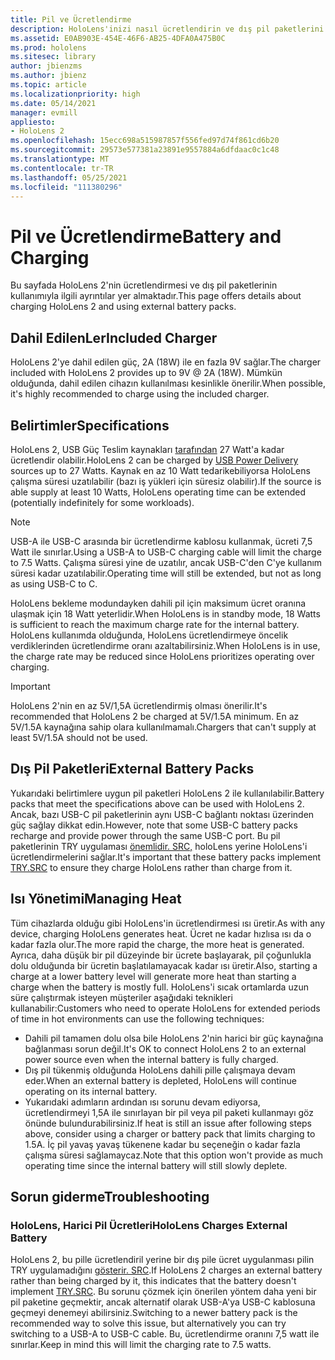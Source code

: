```yaml
---
title: Pil ve Ücretlendirme
description: HoloLens'inizi nasıl ücretlendirin ve dış pil paketlerini kullanın.
ms.assetid: E0AB903E-454E-46F6-AB25-4DFA0A475B0C
ms.prod: hololens
ms.sitesec: library
author: jbienzms
ms.author: jbienz
ms.topic: article
ms.localizationpriority: high
ms.date: 05/14/2021
manager: evmill
appliesto:
- HoloLens 2
ms.openlocfilehash: 15ecc698a515987857f556fed97d74f861cd6b20
ms.sourcegitcommit: 29573e577381a23891e9557884a6dfdaac0c1c48
ms.translationtype: MT
ms.contentlocale: tr-TR
ms.lasthandoff: 05/25/2021
ms.locfileid: "111380296"
---
```

# <a name="battery-and-charging"></a><span data-ttu-id="44427-103">Pil ve Ücretlendirme</span><span class="sxs-lookup"><span data-stu-id="44427-103">Battery and Charging</span></span>

<span data-ttu-id="44427-104">Bu sayfada HoloLens 2'nin ücretlendirmesi ve dış pil paketlerinin kullanımıyla ilgili ayrıntılar yer almaktadır.</span><span class="sxs-lookup"><span data-stu-id="44427-104">This page offers details about charging HoloLens 2 and using external battery packs.</span></span>

## <a name="included-charger"></a><span data-ttu-id="44427-105">Dahil EdilenLer</span><span class="sxs-lookup"><span data-stu-id="44427-105">Included Charger</span></span>

<span data-ttu-id="44427-106">HoloLens 2'ye dahil edilen güç, 2A (18W) ile en fazla 9V sağlar.</span><span class="sxs-lookup"><span data-stu-id="44427-106">The charger included with HoloLens 2 provides up to 9V @ 2A (18W).</span></span> <span data-ttu-id="44427-107">Mümkün olduğunda, dahil edilen cihazın kullanılması kesinlikle önerilir.</span><span class="sxs-lookup"><span data-stu-id="44427-107">When possible, it's highly recommended to charge using the included charger.</span></span>  

## <a name="specifications"></a><span data-ttu-id="44427-108">Belirtimler</span><span class="sxs-lookup"><span data-stu-id="44427-108">Specifications</span></span>

<span data-ttu-id="44427-109">HoloLens 2, USB Güç Teslim kaynakları [tarafından](https://www.usb.org/usb-charger-pd) 27 Watt'a kadar ücretlendir olabilir.</span><span class="sxs-lookup"><span data-stu-id="44427-109">HoloLens 2 can be charged by [USB Power Delivery](https://www.usb.org/usb-charger-pd) sources up to 27 Watts.</span></span> <span data-ttu-id="44427-110">Kaynak en az 10 Watt tedarikebiliyorsa HoloLens çalışma süresi uzatılabilir (bazı iş yükleri için süresiz olabilir).</span><span class="sxs-lookup"><span data-stu-id="44427-110">If the source is able supply at least 10 Watts, HoloLens operating time can be extended (potentially indefinitely for some workloads).</span></span> 

> [!NOTE]
> <span data-ttu-id="44427-111">USB-A ile USB-C arasında bir ücretlendirme kablosu kullanmak, ücreti 7,5 Watt ile sınırlar.</span><span class="sxs-lookup"><span data-stu-id="44427-111">Using a USB-A to USB-C charging cable will limit the charge to 7.5 Watts.</span></span> <span data-ttu-id="44427-112">Çalışma süresi yine de uzatılır, ancak USB-C'den C'ye kullanım süresi kadar uzatılabilir.</span><span class="sxs-lookup"><span data-stu-id="44427-112">Operating time will still be extended, but not as long as using USB-C to C.</span></span>

<span data-ttu-id="44427-113">HoloLens bekleme modundayken dahili pil için maksimum ücret oranına ulaşmak için 18 Watt yeterlidir.</span><span class="sxs-lookup"><span data-stu-id="44427-113">When HoloLens is in standby mode, 18 Watts is sufficient to reach the maximum charge rate for the internal battery.</span></span> <span data-ttu-id="44427-114">HoloLens kullanımda olduğunda, HoloLens ücretlendirmeye öncelik verdiklerinden ücretlendirme oranı azaltabilirsiniz.</span><span class="sxs-lookup"><span data-stu-id="44427-114">When HoloLens is in use, the charge rate may be reduced since HoloLens prioritizes operating over charging.</span></span>

> [!IMPORTANT]
> <span data-ttu-id="44427-115">HoloLens 2'nin en az 5V/1,5A ücretlendirmiş olması önerilir.</span><span class="sxs-lookup"><span data-stu-id="44427-115">It's recommended that HoloLens 2 be charged at 5V/1.5A minimum.</span></span> <span data-ttu-id="44427-116">En az 5V/1.5A kaynağına sahip olara kullanılmamalı.</span><span class="sxs-lookup"><span data-stu-id="44427-116">Chargers that can't supply at least 5V/1.5A should not be used.</span></span> 

## <a name="external-battery-packs"></a><span data-ttu-id="44427-117">Dış Pil Paketleri</span><span class="sxs-lookup"><span data-stu-id="44427-117">External Battery Packs</span></span>

<span data-ttu-id="44427-118">Yukarıdaki belirtimlere uygun pil paketleri HoloLens 2 ile kullanılabilir.</span><span class="sxs-lookup"><span data-stu-id="44427-118">Battery packs that meet the specifications above can be used with HoloLens 2.</span></span> <span data-ttu-id="44427-119">Ancak, bazı USB-C pil paketlerinin aynı USB-C bağlantı noktası üzerinden güç sağlay dikkat edin.</span><span class="sxs-lookup"><span data-stu-id="44427-119">However, note that some USB-C battery packs recharge and provide power through the same USB-C port.</span></span> <span data-ttu-id="44427-120">Bu pil paketlerinin TRY uygulaması [önemlidir. SRC,](https://usb.org/document-library/usb-type-cr-cable-and-connector-specification-revision-20) holoLens yerine HoloLens'i ücretlendirmelerini sağlar.</span><span class="sxs-lookup"><span data-stu-id="44427-120">It's important that these battery packs implement [TRY.SRC](https://usb.org/document-library/usb-type-cr-cable-and-connector-specification-revision-20) to ensure they charge HoloLens rather than charge from it.</span></span> 

## <a name="managing-heat"></a><span data-ttu-id="44427-121">Isı Yönetimi</span><span class="sxs-lookup"><span data-stu-id="44427-121">Managing Heat</span></span>

<span data-ttu-id="44427-122">Tüm cihazlarda olduğu gibi HoloLens'in ücretlendirmesi ısı üretir.</span><span class="sxs-lookup"><span data-stu-id="44427-122">As with any device, charging HoloLens generates heat.</span></span> <span data-ttu-id="44427-123">Ücret ne kadar hızlısa ısı da o kadar fazla olur.</span><span class="sxs-lookup"><span data-stu-id="44427-123">The more rapid the charge, the more heat is generated.</span></span> <span data-ttu-id="44427-124">Ayrıca, daha düşük bir pil düzeyinde bir ücrete başlayarak, pil çoğunlukla dolu olduğunda bir ücretin başlatılamayacak kadar ısı üretir.</span><span class="sxs-lookup"><span data-stu-id="44427-124">Also, starting a charge at a lower battery level will generate more heat than starting a charge when the battery is mostly full.</span></span> <span data-ttu-id="44427-125">HoloLens'i sıcak ortamlarda uzun süre çalıştırmak isteyen müşteriler aşağıdaki teknikleri kullanabilir:</span><span class="sxs-lookup"><span data-stu-id="44427-125">Customers who need to operate HoloLens for extended periods of time in hot environments can use the following techniques:</span></span>

- <span data-ttu-id="44427-126">Dahili pil tamamen dolu olsa bile HoloLens 2'nin harici bir güç kaynağına bağlanması sorun değil.</span><span class="sxs-lookup"><span data-stu-id="44427-126">It's OK to connect HoloLens 2 to an external power source even when the internal battery is fully charged.</span></span>
- <span data-ttu-id="44427-127">Dış pil tükenmiş olduğunda HoloLens dahili pille çalışmaya devam eder.</span><span class="sxs-lookup"><span data-stu-id="44427-127">When an external battery is depleted, HoloLens will continue operating on its internal battery.</span></span>    
- <span data-ttu-id="44427-128">Yukarıdaki adımların ardından ısı sorunu devam ediyorsa, ücretlendirmeyi 1,5A ile sınırlayan bir pil veya pil paketi kullanmayı göz önünde bulundurabilirsiniz.</span><span class="sxs-lookup"><span data-stu-id="44427-128">If heat is still an issue after following steps above, consider using a charger or battery pack that limits charging to 1.5A.</span></span> <span data-ttu-id="44427-129">İç pil yavaş yavaş tükenene kadar bu seçeneğin o kadar fazla çalışma süresi sağlamaycaz.</span><span class="sxs-lookup"><span data-stu-id="44427-129">Note that this option won't provide as much operating time since the internal battery will still slowly deplete.</span></span>

## <a name="troubleshooting"></a><span data-ttu-id="44427-130">Sorun giderme</span><span class="sxs-lookup"><span data-stu-id="44427-130">Troubleshooting</span></span>


### <a name="hololens-charges-external-battery"></a><span data-ttu-id="44427-131">HoloLens, Harici Pil Ücretleri</span><span class="sxs-lookup"><span data-stu-id="44427-131">HoloLens Charges External Battery</span></span>
<span data-ttu-id="44427-132">HoloLens 2, bu pille ücretlendiril yerine bir dış pile ücret uygulanması pilin TRY uygulamadığını [gösterir. SRC](https://usb.org/document-library/usb-type-cr-cable-and-connector-specification-revision-20).</span><span class="sxs-lookup"><span data-stu-id="44427-132">If HoloLens 2 charges an external battery rather than being charged by it, this indicates that the battery doesn't implement [TRY.SRC](https://usb.org/document-library/usb-type-cr-cable-and-connector-specification-revision-20).</span></span> <span data-ttu-id="44427-133">Bu sorunu çözmek için önerilen yöntem daha yeni bir pil paketine geçmektir, ancak alternatif olarak USB-A'ya USB-C kablosuna geçmeyi denemeyi abilirsiniz.</span><span class="sxs-lookup"><span data-stu-id="44427-133">Switching to a newer battery pack is the recommended way to solve this issue, but alternatively you can try switching to a USB-A to USB-C cable.</span></span> <span data-ttu-id="44427-134">Bu, ücretlendirme oranını 7,5 watt ile sınırlar.</span><span class="sxs-lookup"><span data-stu-id="44427-134">Keep in mind this will limit the charging rate to 7.5 watts.</span></span>
